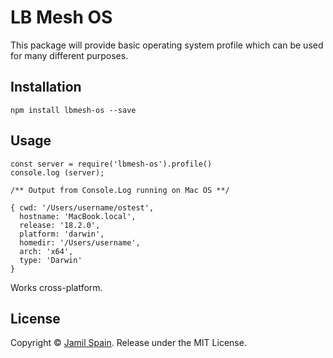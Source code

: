 # LB Mesh OS

This package will provide basic operating system profile which can be used for many different purposes. 

Installation
------

	npm install lbmesh-os --save
	

	
Usage
------

	const server = require('lbmesh-os').profile()
	console.log (server);

	/** Output from Console.Log running on Mac OS **/
	
	{ cwd: '/Users/username/ostest',
  	  hostname: 'MacBook.local',
      release: '18.2.0',
      platform: 'darwin',
      homedir: '/Users/username',
      arch: 'x64',
      type: 'Darwin' 
    }

Works cross-platform.


License
------

Copyright &copy; [Jamil Spain](http://www.jamilspain.com). Release under the MIT License.




	